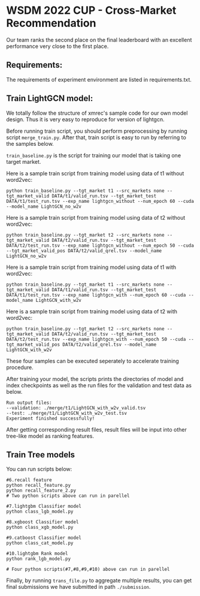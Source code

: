 # WSDM 2022 CUP - Cross-Market Recommendation
Our team ranks the second place on the final leaderboard with an excellent performance very close to the first place.
## Requirements:
The requirements of experiment environment are listed in requirements.txt.

## Train LightGCN model:

We totally follow the structure of xmrec's sample code for our own model design. Thus it is very easy to reproduce for version of lightgcn.

Before running train script, you should perform preprocessing by running script `merge_train.py`. After that, train script is easy to run by referring to the samples below.

`train_baseline.py` is the script for training our model that is taking one target market. 

Here is a sample train script from training model using data of t1 without word2vec:

    python train_baseline.py --tgt_market t1 --src_markets none --tgt_market_valid DATA/t1/valid_run.tsv --tgt_market_test DATA/t1/test_run.tsv --exp_name lightgcn_without --num_epoch 60 --cuda --model_name LightGCN_no_w2v

Here is a sample train script from training model using data of t2 without word2vec:

```
python train_baseline.py --tgt_market t2 --src_markets none --tgt_market_valid DATA/t2/valid_run.tsv --tgt_market_test DATA/t2/test_run.tsv --exp_name lightgcn_without --num_epoch 50 --cuda --tgt_market_valid_pos DATA/t2/valid_qrel.tsv --model_name LightGCN_no_w2v
```

Here is a sample train script from training model using data of t1 with word2vec:

```
python train_baseline.py --tgt_market t1 --src_markets none --tgt_market_valid DATA/t1/valid_run.tsv --tgt_market_test DATA/t1/test_run.tsv --exp_name lightgcn_with --num_epoch 60 --cuda --model_name LightGCN_with_w2v
```

Here is a sample train script from training model using data of t2 with word2vec:

```
python train_baseline.py --tgt_market t2 --src_markets none --tgt_market_valid DATA/t2/valid_run.tsv --tgt_market_test DATA/t2/test_run.tsv --exp_name lightgcn_with --num_epoch 50 --cuda --tgt_market_valid_pos DATA/t2/valid_qrel.tsv --model_name LightGCN_with_w2v
```

These four samples can be executed seperately to accelerate training procedure.

After training your model, the scripts prints the directories of model and index checkpoints as well as the run files for the validation and test data as below. 

    Run output files:
    --validation: ./merge/t1/LightGCN_with_w2v_valid.tsv
    --test: ./merge/t1/LightGCN_with_w2v_test.tsv
    Experiment finished successfully!

After getting corresponding result files, result files will be input into other tree-like model as ranking features.

## Train Tree models

You can run scripts below:

```
#6.recall feature
python recall_feature.py
python recall_feature_2.py
# Two python scripts above can run in parellel

#7.lightgbm Classifier model   
python class_lgb_model.py

#8.xgboost Classifier model    
python class_xgb_model.py

#9.catboost Classifier model   
python class_cat_model.py

#10.lightgbm Rank model        
python rank_lgb_model.py

# Four python scripts(#7,#8,#9,#10) above can run in parellel
```

Finally, by running `trans_file.py` to aggregate multiple results, you can  get final submissions we have submitted in path `./submission`.

